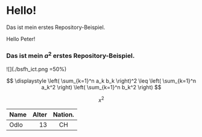 # Hello!<br>
Das ist mein erstes Repository-Beispiel.

Hello Peter!
### Das ist mein $a^2$ erstes Repository-Beispiel.

![](./bsfh_ict.png =50%)

$$
\displaystyle
\left( \sum_{k=1}^n a_k b_k \right)^2
\leq
\left( \sum_{k=1}^n a_k^2 \right)
\left( \sum_{k=1}^n b_k^2 \right)
$$

$$
x^2
$$

| Name | Alter | Nation. |
| :--- | ----: | :---:|
| Odlo | 13 | CH |

